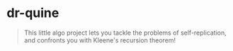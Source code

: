 # dr-quine

> This little algo project lets you tackle the problems of self-replication, and confronts you with Kleene's recursion theorem!

